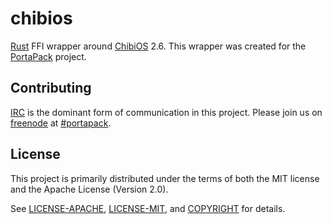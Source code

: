 # chibios

[Rust] FFI wrapper around [ChibiOS] 2.6. This wrapper was created for the [PortaPack]
project.

[Rust]: https://www.rust-lang.org/
[ChibiOS]: http://www.chibios.org/
[PortaPack]: http://www.sharebrained.com/portapack/

## Contributing

[IRC] is the dominant form of communication in this project. Please join
us on [freenode] at [#portapack].

[IRC]: https://en.wikipedia.org/wiki/Internet_Relay_Chat
[freenode]: https://freenode.net/
[#portapack]: https://webchat.freenode.net/?channels=%23portapack&uio=d4

## License

This project is primarily distributed under the terms of both the MIT license
and the Apache License (Version 2.0).

See [LICENSE-APACHE](LICENSE-APACHE), [LICENSE-MIT](LICENSE-MIT), and
[COPYRIGHT](COPYRIGHT) for details.
